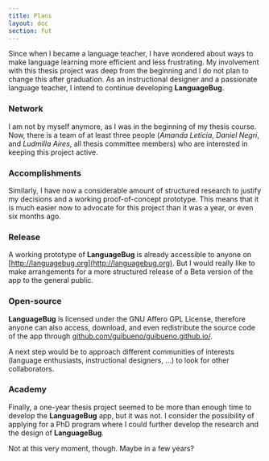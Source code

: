 ```yaml
---
title: Plans
layout: doc
section: fut
---
```


Since when I became a language teacher, I have wondered about ways to make language learning more efficient and less frustrating. My involvement with this thesis project was deep from the beginning and I do not plan to change this after graduation. As an instructional designer and a passionate language teacher, I intend to continue developing **LanguageBug**. 

### Network

I am not by myself anymore, as I was in the beginning of my thesis course. Now, there is a team of at least three people (*Amanda Leticia*, *Daniel Negri*, and *Ludmilla Aires*, all thesis committee members) who are interested in keeping this project active.

### Accomplishments

Similarly, I have now a considerable amount of structured research to justify my decisions and a working proof-of-concept prototype. This means that it is much easier now to advocate for this project than it was a year, or even six months ago.

### Release

A working prototype of **LanguageBug** is already accessible to anyone on [http://languagebug.org](http://languagebug.org). But I would really like to make arrangements for a more structured release of a Beta version of the app to the general public.

### Open-source

**LanguageBug** is licensed under the GNU Affero GPL License, therefore anyone can also access, download, and even redistribute the source code of the app through [github.com/guibueno/guibueno.github.io/](github.com/guibueno/guibueno.github.io/).

A next step would be to approach different communities of interests (language enthusiasts, instructional designers, ...) to look for other collaborators.

### Academy

Finally, a one-year thesis project seemed to be more than enough time to develop the **LanguageBug** app, but it was not. I consider the possibility of applying for a PhD program where I could further develop the research and the design of **LanguageBug**.

Not at this very moment, though. Maybe in a few years?